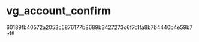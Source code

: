 vg_account_confirm
==================


60189fb40572a2053c5876177b8689b3427273c6f7c1fa8b7b4440b4e59b7e19
